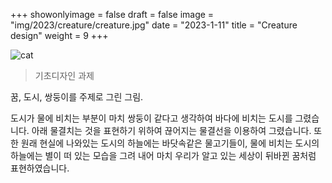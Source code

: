 +++
showonlyimage = false
draft = false 
image = "img/2023/creature/creature.jpg"
date = "2023-1-11"
title = "Creature design"
weight = 9
+++

<!--more-->

![cat][1]

> 기초디자인 과제

꿈, 도시, 쌍둥이를 주제로 그린 그림.

도시가 물에 비치는 부분이 마치 쌍둥이 같다고 생각하여 바다에 비치는 도시를 그렸습니다. 아래 물결치는 것을 표현하기 위하여 끊어지는 물결선을 이용하여 그렸습니다. 또한 원래 현실에 나와있는 도시의 하늘에는 바닷속같은 물고기들이, 물에 비치는 도시의 하늘에는 별이 떠 있는 모습을 그려 내어 마치 우리가 알고 있는 세상이 뒤바뀐 꿈처럼 표현하였습니다.

[1]: /img/2023/keyring/cat.png
